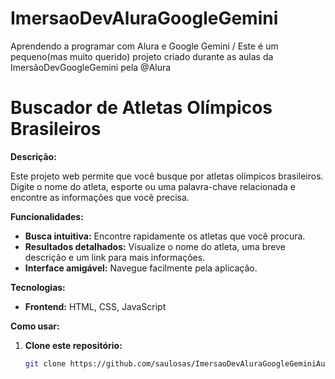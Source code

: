 # ImersaoDevAluraGoogleGemini
Aprendendo a programar com Alura e Google Gemini / Este é um pequeno(mas muito querido) projeto criado durante as aulas da ImersãoDevGoogleGemini pela @Alura

# Buscador de Atletas Olímpicos Brasileiros

**Descrição:**

Este projeto web permite que você busque por atletas olímpicos brasileiros. Digite o nome do atleta, esporte ou uma palavra-chave relacionada e encontre as informações que você precisa.

**Funcionalidades:**

* **Busca intuitiva:** Encontre rapidamente os atletas que você procura.
* **Resultados detalhados:** Visualize o nome do atleta, uma breve descrição e um link para mais informações.
* **Interface amigável:** Navegue facilmente pela aplicação.

**Tecnologias:**

* **Frontend:** HTML, CSS, JavaScript

**Como usar:**

1. **Clone este repositório:**
   ```bash
   git clone https://github.com/saulosas/ImersaoDevAluraGoogleGeminiAulas.git
